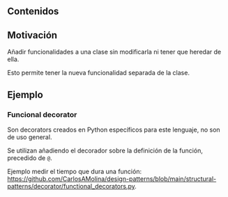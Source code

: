 ## Contenidos

## Motivación

Añadir funcionalidades a una clase sin modificarla ni tener que heredar de ella.

Esto permite tener la nueva funcionalidad separada de la clase.

## Ejemplo

### Funcional decorator

Son decorators creados en Python específicos para este lenguaje, no son de uso general. 

Se utilizan añadiendo el decorador sobre la definición de la función, precedido de `@`.

Ejemplo medir el tiempo que dura una función: <https://github.com/CarlosAMolina/design-patterns/blob/main/structural-patterns/decorator/functional_decorators.py>.

